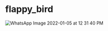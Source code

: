 # flappy_bird

![WhatsApp Image 2022-01-05 at 12 31 40 PM](https://user-images.githubusercontent.com/55607047/148174315-efb48b48-4b79-43c2-828c-98c319204b80.jpeg)
